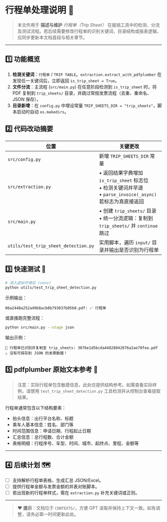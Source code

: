 # 行程单处理说明 🚕

> 本文件用于 **描述与维护** *行程单（Trip Sheet）* 在报销工具中的检测、分流及测试流程。若后续需要修改行程单的识别关键词、目录结构或报表逻辑，应同步更新本文档首段与相关章节。

---

## 1️⃣ 功能概览

1. **检测关键词**：`行程单` / `TRIP TABLE`。`extraction.extract_with_pdfplumber` 在发现任一关键词后，立即返回 `is_trip_sheet = True`。
2. **文件分流**：主流程 (`src/main.py`) 在任意阶段检测到 `is_trip_sheet` 时，将 PDF 复制到 `trip_sheets/` 目录，并跳过常规发票流程（去重、重命名、JSON 保存）。
3. **目录新增**：在 `config.py` 中增设常量 `TRIP_SHEETS_DIR = "trip_sheets"`，脚本启动时自动 `os.makedirs`。

## 2️⃣ 代码改动摘要

| 位置 | 关键更改 |
| --- | --- |
| `src/config.py` | 新增 `TRIP_SHEETS_DIR` 常量 |
| `src/extraction.py` | • 返回结果字典增加 `is_trip_sheet` 标志位<br>• 检测关键词并早退<br>• `parse_invoice(_async)` 若标志为真直接返回 |
| `src/main.py` | • 创建 `trip_sheets/` 目录<br>• 统一分流逻辑：复制到 `trip_sheets/` 并 `continue` 跳过 |
| `utils/test_trip_sheet_detection.py` | 实用脚本，遍历 `input/` 目录并输出是否识别为行程单 |

## 3️⃣ 快速测试 🧪

```bash
# 进入虚拟环境后 (venv)
python utils/test_trip_sheet_detection.py
```

示例输出：

```
06a2448a252a49b8acb8b793037b05b0.pdf: ✅ 行程单
```

或直接跑完整流程：

```bash
python src/main.py --stage json
```

输出示例：

```
🚕 行程单已识别并复制至 trip_sheets: 3076e1d5bcda44828842876a2ae70fea.pdf
⚠️ 没有可保存到 JSON 的发票数据！
```

## 5️⃣ pdfplumber 原始文本参考 📝

> 注意：实际行程单包含敏感信息，此处仅提供结构参考。如需查看实际样例，请使用 `test_trip_sheet_detection.py` 工具检测并从控制台查看提取结果。

行程单通常包含以下结构要素：
- 抬头信息：出行平台名称、标题
- 乘车人基本信息：姓名、部门等
- 时间范围信息：申请日期、行程起止日期
- 汇总信息：总行程数、合计金额
- 表格明细：行程序号、车型、时间、城市、起终点、里程、金额等

---

## 4️⃣ 后续计划 🗺️

- [ ] 支持解析行程单表格，生成汇总 JSON/Excel。
- [ ] 提供行程单金额与发票金额的并表对账脚本。
- [ ] 若出现新的行程单样式，需在 `extraction.py` 补充关键词或正则。

---

> ❤️ **提示**：文档位于 `CONTEXTS/`，方便 GPT 读取并保持上下文一致。如有调整，请务必第一时间更新此处。 
